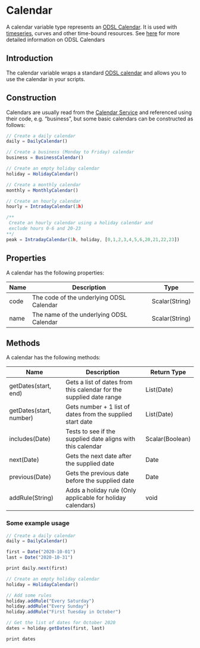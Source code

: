 Calendar
========

A calendar variable type represents an [ODSL Calendar](/docs/product/Developer%20Guides/Calendars/Calendars). It is used with [timeseries](TimeSeries), curves and other time-bound resources. See [here](/docs/product/Developer%20Guides/Calendars/Calendars) for more detailed information on ODSL Calendars

## Introduction

The calendar variable wraps a standard [ODSL calendar](/docs/product/Developer%20Guides/Calendars/Calendars) and allows you to use the calendar in your scripts.

## Construction

Calendars are usually read from the [Calendar Service](https://opendatadsl.atlassian.net/wiki/spaces/DOCUMENTAT/pages/2785559/Calendar+Service) and referenced using their code, e.g. “business”, but some basic calendars can be constructed as follows:
```js
// Create a daily calendar
daily = DailyCalendar()

// Create a business (Monday to Friday) calendar
business = BusinessCalendar()

// Create an empty holiday calendar
holiday = HolidayCalendar()

// Create a monthly calendar
monthly = MonthlyCalendar()

// Create an hourly calendar
hourly = IntradayCalendar(1h)

/** 
 Create an hourly calendar using a holiday calendar and 
 exclude hours 0-6 and 20-23
**/
peak = IntradayCalendar(1h, holiday, [0,1,2,3,4,5,6,20,21,22,23])
```

## Properties

A calendar has the following properties:

|**Name**|**Description**|**Type**|
|-|-|-|
|code|The code of the underlying ODSL Calendar|Scalar(String)|
|name|The name of the underlying ODSL Calendar|Scalar(String)|

## Methods

A calendar has the following methods:

|**Name**|**Description**|**Return Type**|
|-|-|-|
|getDates(start, end)|Gets a list of dates from this calendar for the supplied date range|List(Date)|
|getDates(start, number)|Gets number + 1 list of dates from the supplied start date|List(Date)|
|includes(Date)|Tests to see if the supplied date aligns with this calendar|Scalar(Boolean)|
|next(Date)|Gets the next date after the supplied date|Date|
|previous(Date)|Gets the previous date before the supplied date|Date|
|addRule(String)|Adds a holiday rule (Only applicable for holiday calendars)|void|

### Some example usage

```js
// Create a daily calendar
daily = DailyCalendar()

first = Date("2020-10-01")
last = Date("2020-10-31")

print daily.next(first)

// Create an empty holiday calendar
holiday = HolidayCalendar()

// Add some rules
holiday.addRule("Every Saturday")
holiday.addRule("Every Sunday")
holiday.addRule("First Tuesday in October")

// Get the list of dates for October 2020
dates = holiday.getDates(first, last)

print dates
```
